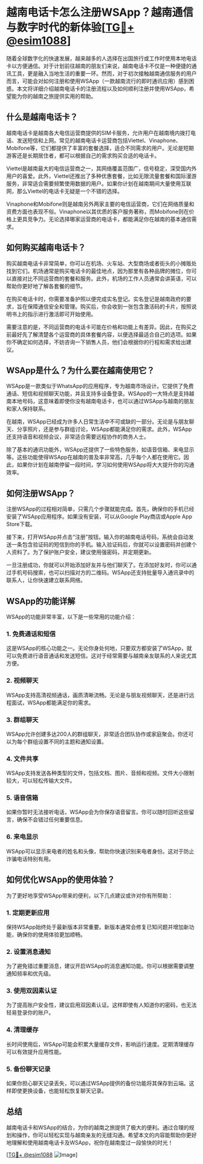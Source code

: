 # 越南电话卡怎么注册WSApp？越南通信与数字时代的新体验[[TG💪+ @esim1088](https://t.me/s/esim1088)]

随着全球数字化的快速发展，越来越多的人选择在出国旅行或工作时使用本地电话卡以方便通信。对于计划前往越南的朋友们来说，越南电话卡不仅是一种便捷的通讯工具，更是融入当地生活的重要一环。然而，对于初次接触越南通信服务的用户而言，可能会对如何注册和使用WSApp（一款越南流行的即时通讯应用）感到困惑。本文将详细介绍越南电话卡的注册流程以及如何顺利注册并使用WSApp，希望能为你的越南之旅提供实用的帮助。

## 什么是越南电话卡？

越南电话卡是越南各大电信运营商提供的SIM卡服务，允许用户在越南境内拨打电话、发送短信和上网。常见的越南电话卡运营商包括Viettel、Vinaphone、Mobifone等，它们都提供了丰富的套餐选择，适合不同需求的用户。无论是短期游客还是长期居住者，都可以根据自己的需求购买合适的电话卡。

Viettel是越南最大的电信运营商之一，其网络覆盖范围广，信号稳定，深受国内外用户的喜爱。此外，Viettel还推出了多种优惠套餐，比如无限流量套餐和国际漫游服务，非常适合需要频繁使用数据的用户。如果你计划在越南期间大量使用互联网，那么Viettel的电话卡无疑是一个不错的选择。

Vinaphone和Mobifone则是越南另外两家主要的电信运营商，它们在网络质量和资费方面也表现不俗。Vinaphone以其优质的客户服务著称，而Mobifone则在价格上更具竞争力。无论选择哪家运营商的电话卡，都能满足你在越南的基本通信需求。

## 如何购买越南电话卡？

购买越南电话卡非常简单，你可以在机场、火车站、大型商场或者街头的小摊贩处找到它们。机场通常是购买电话卡的最佳地点，因为那里有各种品牌的摊位，你可以直接对比不同运营商的套餐和服务。此外，机场的工作人员通常会讲英语，可以帮助你更好地了解各套餐的细节。

在购买电话卡时，你需要准备护照以便完成实名登记。实名登记是越南政府的要求，旨在保障通信安全和管理。购买后，你会收到一张包含激活码的卡片，按照说明书上的指示进行激活即可开始使用。

需要注意的是，不同运营商的电话卡可能在价格和功能上有差异。因此，在购买之前最好先了解清楚各个运营商的具体套餐内容，以便选择最适合自己的选项。如果你不确定如何选择，不妨咨询一下销售人员，他们会根据你的行程和需求给出建议。

## WSApp是什么？为什么要在越南使用它？

WSApp是一款类似于WhatsApp的应用程序，专为越南市场设计。它提供了免费通话、短信和视频聊天功能，并且支持多设备登录。WSApp的一大特点是支持越南本地号码，这意味着即使你没有越南电话卡，也可以通过WSApp与越南的朋友和家人保持联系。

在越南，WSApp已经成为许多人日常生活中不可或缺的一部分。无论是与朋友聊天、分享照片，还是参与群组讨论，WSApp都能满足你的需求。此外，WSApp还支持语音和视频会议，非常适合需要远程协作的商务人士。

除了基本的通讯功能外，WSApp还提供了一些特色服务，如语音信箱、来电显示等。这些功能使得WSApp在越南的普及率非常高，几乎每个人都在使用它。因此，如果你计划在越南停留一段时间，学习如何使用WSApp将大大提升你的沟通效率。

## 如何注册WSApp？

注册WSApp的过程相对简单，只需几个步骤就能完成。首先，确保你的手机已经安装了WSApp应用程序。如果没有安装，可以从Google Play商店或Apple App Store下载。

接下来，打开WSApp并点击“注册”按钮。输入你的越南电话号码，系统会自动发送一条包含验证码的短信到你的手机。输入验证码后，你就可以设置密码并创建个人资料了。为了保护账户安全，建议使用强密码，并定期更新。

一旦注册成功，你就可以开始添加好友并与他们聊天了。在添加好友时，你可以通过手机号码搜索，也可以扫描对方的二维码。WSApp还支持批量导入通讯录中的联系人，让你快速建立联系网络。

## WSApp的功能详解

WSApp的功能非常丰富，以下是一些常用的功能介绍：

### 1. 免费通话和短信

这是WSApp的核心功能之一。无论你身处何地，只要双方都安装了WSApp，就可以免费进行语音通话和发送短信。这对于经常需要与越南亲友联系的人来说尤其方便。

### 2. 视频聊天

WSApp支持高清视频通话，画质清晰流畅。无论是与朋友视频聊天，还是进行远程面试，WSApp都能满足你的需求。

### 3. 群组聊天

WSApp允许创建多达200人的群组聊天，非常适合团队协作或家庭聚会。你还可以为每个群组设置不同的主题和通知设置。

### 4. 文件共享

WSApp支持发送各种类型的文件，包括文档、图片、音频和视频。文件大小限制较大，可以轻松传输大文件。

### 5. 语音信箱

如果你暂时无法接听电话，WSApp会为你保存语音留言。你可以随时回听这些留言，确保不会错过任何重要信息。

### 6. 来电显示

WSApp可以显示来电者的姓名和头像，帮助你快速识别来电者身份。这对于防止诈骗电话特别有用。

## 如何优化WSApp的使用体验？

为了更好地享受WSApp带来的便利，以下几点建议或许对你有所帮助：

### 1. 定期更新应用

保持WSApp始终处于最新版本非常重要。新版本通常会修复已知问题并增加新功能，确保你的使用体验更加顺畅。

### 2. 设置消息通知

为了避免错过重要消息，建议开启WSApp的消息通知功能。你可以根据需要调整通知频率和优先级。

### 3. 使用双因素认证

为了提高账户安全性，建议启用双因素认证。这样即使有人知道你的密码，也无法轻易登录你的账户。

### 4. 清理缓存

长时间使用后，WSApp可能会积累大量缓存文件，影响运行速度。定期清理缓存可以有效提升应用性能。

### 5. 备份聊天记录

如果你担心聊天记录丢失，可以通过WSApp提供的备份功能将其保存到云端。这样即使更换设备，也能轻松恢复聊天记录。

## 总结

越南电话卡和WSApp的结合，为你的越南之旅提供了极大的便利。通过合理的规划和操作，你可以轻松实现与越南亲友的无缝沟通。希望本文的内容能帮助你更好地理解和使用越南电话卡及WSApp，祝你在越南度过一段愉快的时光！

[[TG💪+ @esim1088](https://t.me/s/esim1088) ![Image](https://i.postimg.cc/4NQfJmqS/Snipaste-2025-05-13-00-14-12.png)]